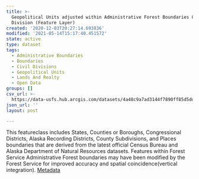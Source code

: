 ```yaml
---
title: >-
  Geopolitical Units adjusted within Administrative Forest Boundaries Civil
  Division (Feature Layer)
created: '2020-12-03T20:27:14.693836'
modified: '2021-05-14T15:17:40.451572'
state: active
type: dataset
tags:
  - Administrative Boundaries
  - Boundaries
  - Civil Divisions
  - Geopolitical Units
  - Lands And Realty
  - Open Data
groups: []
csv_url: >-
  https://data-usfs.hub.arcgis.com/datasets/4a48c9a7ad3144f7890ff85d5dd76f1e_2.csv?outSR=%7B%22latestWkid%22%3A4269%2C%22wkid%22%3A4269%7D
json_url: ''
layout: post

---
```

This featureclass includes States, Counties or Boroughs, Congressional Districts, Alaska Recording Districts, County Subdivisions, and Places boundaries that are derived from the latest official Census Bureau and Alaska Department of Natural Resources datasets. Features within Forest Service Administrative Forest boundaries may have been modified by the Forest Service for improved accuracy and spatial coincidence(vertical integration). <a href='https://data.fs.usda.gov/geodata/edw/edw_resources/meta/S_USA.ALPGeopoliticalUnit.xml' target='_blank'>Metadata</a>
